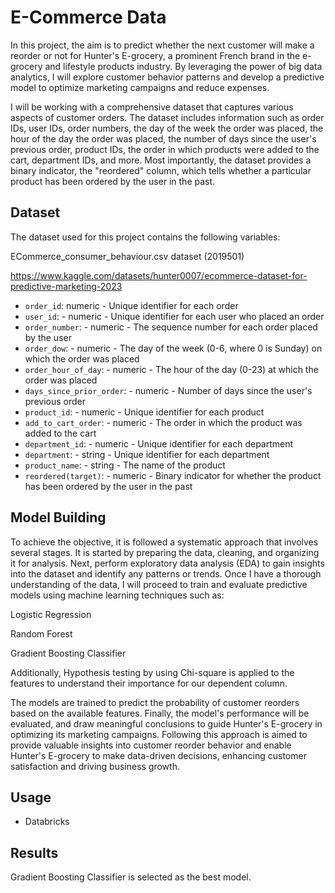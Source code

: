 # E-Commerce Data 

In this project, the aim is to predict whether the next customer will make a reorder or not for Hunter's E-grocery, a prominent French brand in the e-grocery and lifestyle products industry. By leveraging the power of big data analytics, I will explore customer behavior patterns and develop a predictive model to optimize marketing campaigns and reduce expenses.

I will be working with a comprehensive dataset that captures various aspects of customer orders. The dataset includes information such as order IDs, user IDs, order numbers, the day of the week the order was placed, the hour of the day the order was placed, the number of days since the user's previous order, product IDs, the order in which products were added to the cart, department IDs, and more. Most importantly, the dataset provides a binary indicator, the "reordered" column, which tells whether a particular product has been ordered by the user in the past.

## Dataset

The dataset used for this project contains the following variables:

ECommerce_consumer_behaviour.csv dataset (2019501)

https://www.kaggle.com/datasets/hunter0007/ecommerce-dataset-for-predictive-marketing-2023

- `order_id`: numeric - Unique identifier for each order
- `user_id`: - numeric - Unique identifier for each user who placed an order
- `order_number`: - numeric - The sequence number for each order placed by the user
- `order_dow`: - numeric - The day of the week (0-6, where 0 is Sunday) on which the order was placed
- `order_hour_of_day`: - numeric - The hour of the day (0-23) at which the order was placed
- `days_since_prior_order`: - numeric - Number of days since the user's previous order
- `product_id`: - numeric - Unique identifier for each product
- `add_to_cart_order`: - numeric - The order in which the product was added to the cart
- `department_id`: - numeric - Unique identifier for each department
- `department`: - string - Unique identifier for each department
- `product_name`: - string - The name of the product
- `reordered(target)`: - numeric - Binary indicator for whether the product has been ordered by the user in the past

## Model Building

To achieve the objective, it is followed a systematic approach that involves several stages. It is started by preparing the data, cleaning, and organizing it for analysis. Next, perform exploratory data analysis (EDA) to gain insights into the dataset and identify any patterns or trends. Once I have a thorough understanding of the data, I will proceed to train and evaluate predictive models using machine learning techniques such as:



 Logistic Regression

 Random Forest

 Gradient Boosting Classifier 
 
 

Additionally, Hypothesis testing by using Chi-square is applied to the features to understand their importance for our dependent column.

The models are trained to predict the probability of customer reorders based on the available features. Finally, the model's performance will be evaluated, and draw meaningful conclusions to guide Hunter's E-grocery in optimizing its marketing campaigns.
Following this approach is aimed to provide valuable insights into customer reorder behavior and enable Hunter's E-grocery to make data-driven decisions, enhancing customer satisfaction and driving business growth.

## Usage

- Databricks

## Results 

Gradient Boosting Classifier is selected as the best model. 


